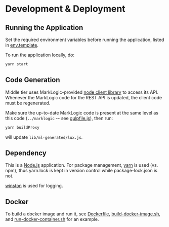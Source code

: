 # Development & Deployment

## Running the Application

Set the required environment variables before running the application, listed in [env.template](../env.templae).

To run the application locally, do:

```bash
yarn start
```

## Code Generation

Middle tier uses MarkLogic-provided [node client library](https://www.npmjs.com/package/marklogic)  to access its API. Whenever the MarkLogic code for the REST API is updated, the client code must be regenerated.

Make sure the up-to-date MarkLogic code is present at the same level as this code (`../marklogic` -- see [gulpfile.js](gulpfile.js)), then run:

```bash
yarn buildProxy
```

will update `lib/ml-generated/lux.js`.

## Dependency

This is a [Node.js](https://nodejs.org/) application. For package management, [yarn](https://yarnpkg.com/) is used (vs. npm), thus yarn.lock is kept in version control while package-lock.json is not.

[winston](https://github.com/winstonjs/winston) is used for logging.

## Docker

To build a docker image and run it, see [Dockerfile](../docker/Dockerfile), [build-docker-image.sh](../docker/build-docker-image.sh), and [run-docker-container.sh](../docker/run-docker-container.sh) for an example.
